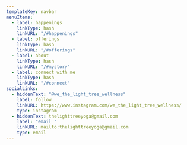 ```yaml
---
templateKey: navbar
menuItems:
  - label: happenings
    linkType: hash
    linkURL: "/#happenings"
  - label: offerings
    linkType: hash
    linkURL: "/#offerings"
  - label: about
    linkType: hash
    linkURL: "/#mystory"
  - label: connect with me
    linkType: hash
    linkURL: "/#connect"
socialLinks:
  - hiddenText: "@we_the_light_tree_wellness"
    label: follow
    linkURL: https://www.instagram.com/we_the_light_tree_wellness/
    type: instagram
  - hiddenText: thelighttreeyoga@gmail.com
    label: "email "
    linkURL: mailto:thelighttreeyoga@gmail.com
    type: email
---
```

